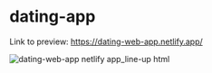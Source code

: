 # dating-app

Link to preview: https://dating-web-app.netlify.app/

![dating-web-app netlify app_line-up html](https://user-images.githubusercontent.com/107828537/220577739-abb3bce0-c104-41ba-8319-52ec0af579e0.png)

